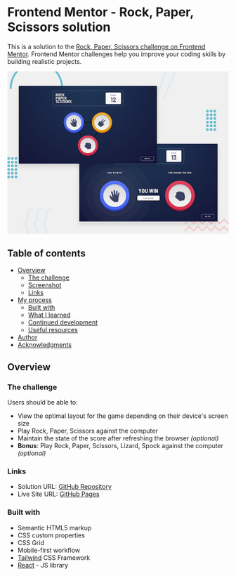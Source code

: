 # Frontend Mentor - Rock, Paper, Scissors solution

This is a solution to the [Rock, Paper, Scissors challenge on Frontend Mentor](https://www.frontendmentor.io/challenges/rock-paper-scissors-game-pTgwgvgH). Frontend Mentor challenges help you improve your coding skills by building realistic projects.

![Design preview for the Rock, Paper, Scissors coding challenge](./public/assets/desktop-preview.jpg)

## Table of contents

- [Overview](#overview)
  - [The challenge](#the-challenge)
  - [Screenshot](#screenshot)
  - [Links](#links)
- [My process](#my-process)
  - [Built with](#built-with)
  - [What I learned](#what-i-learned)
  - [Continued development](#continued-development)
  - [Useful resources](#useful-resources)
- [Author](#author)
- [Acknowledgments](#acknowledgments)

## Overview

### The challenge

Users should be able to:

- View the optimal layout for the game depending on their device's screen size
- Play Rock, Paper, Scissors against the computer
- Maintain the state of the score after refreshing the browser _(optional)_
- **Bonus**: Play Rock, Paper, Scissors, Lizard, Spock against the computer _(optional)_

### Links

- Solution URL: [GitHub Repository](https://github.com/jukha/rock-paper-scissor-game)
- Live Site URL: [GitHub Pages](https://jukha.github.io/rock-paper-scissor-game/)

### Built with

- Semantic HTML5 markup
- CSS custom properties
- CSS Grid
- Mobile-first workflow
- [Tailwind](https://tailwindcss.com/) CSS Framework
- [React](https://reactjs.org/) - JS library
